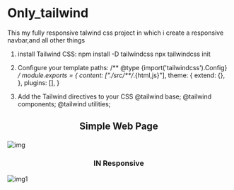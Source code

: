 # Only_tailwind
This my fully responsive talwind css project in which i create a responsive navbar,and all other things

1) install Tailwind CSS:
    npm install -D tailwindcss
    npx tailwindcss init
   
2) Configure your template paths:
    /** @type {import('tailwindcss').Config} */
    module.exports = {
      content: ["./src/**/*.{html,js}"],
      theme: {
        extend: {},
      },
      plugins: [],
    }
   
3) Add the Tailwind directives to your CSS
    @tailwind base;
    @tailwind components;
    @tailwind utilities;
    
## <p align="center">**Simple Web Page**</p>
![img](https://user-images.githubusercontent.com/102573818/226439808-f68c4cf6-43f4-41ed-a12f-25714af14197.png)<br>

### <p align="center">**IN Responsive**</p>
![img1](https://user-images.githubusercontent.com/102573818/226439976-67b6d28b-23bf-463f-b61a-973954cc4afc.png)
